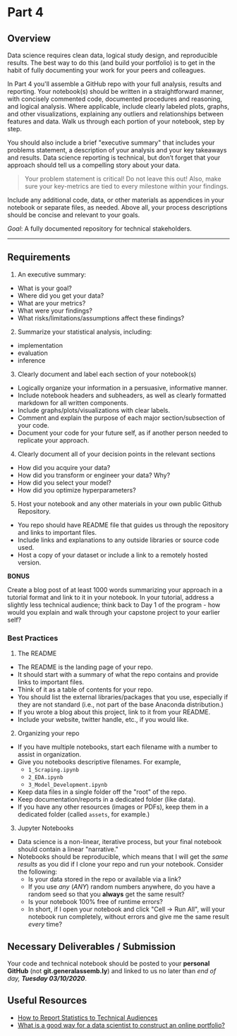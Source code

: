 # Part 4

## Overview

Data science requires clean data, logical study design, and reproducible results. The best way to do this (and build your portfolio) is to get in the habit of fully documenting your work for your peers and colleagues.

In Part 4 you'll assemble a GitHub repo with your full analysis, results and reporting.  Your notebook(s) should be written in a straightforward manner, with concisely commented code, documented procedures and reasoning, and logical analysis. Where applicable, include clearly labeled plots, graphs, and other visualizations, explaining any outliers and relationships between features and data.  Walk us through each portion of your notebook, step by step.

You should also include a brief "executive summary" that includes your problems statement, a description of your analysis and your key takeaways and results.  Data science reporting is technical, but don’t forget that your approach should tell us a compelling story about your data.

> Your problem statement is critical! Do not leave this out! Also, make sure your key-metrics are tied to every milestone within your findings.

Include any additional code, data, or other materials as appendices in your notebook or separate files, as needed. Above all, your process descriptions should be concise and relevant to your goals.

_Goal_: A fully documented repository for technical stakeholders.

---

## Requirements

1. An executive summary:
  - What is your goal?
  - Where did you get your data?
  - What are your metrics?
  - What were your findings?
  - What risks/limitations/assumptions affect these findings?
2. Summarize your statistical analysis, including:
  - implementation
  - evaluation
  - inference
3. Clearly document and label each section of your notebook(s)
  - Logically organize your information in a persuasive, informative manner.
  - Include notebook headers and subheaders, as well as clearly formatted markdown for all written components.
  - Include graphs/plots/visualizations with clear labels.
  - Comment and explain the purpose of each major section/subsection of your code.
  - Document your code for your future self, as if another person needed to replicate your approach.
4. Clearly document all of your decision points in the relevant sections
  - How did you acquire your data?
  - How did you transform or engineer your data?  Why?
  - How did you select your model?
  - How did you optimize hyperparameters?
5. Host your notebook and any other materials in your own public Github Repository.
  - You repo should have README file that guides us through the repository and links to important files.
  - Include links and explanations to any outside libraries or source code used.
  - Host a copy of your dataset or include a link to a remotely hosted version.

**BONUS**

Create a blog post of at least 1000 words summarizing your approach in a tutorial format and link to it in your notebook.  In your tutorial, address a slightly less technical audience; think back to Day 1 of the program - how would you explain and walk through your capstone project to your earlier self?

### Best Practices

1. The README
  - The README is the landing page of your repo.  
  - It should start with a summary of what the repo contains and provide links to important files.
  - Think of it as a table of contents for your repo.
  - You should list the external libraries/packages that you use, especially if they are not standard (i.e., not part of the base Anaconda distribution.)
  - If you wrote a blog about this project, link to it from your README.
  - Include your website, twitter handle, etc., if you would like.
2. Organizing your repo
  - If you have multiple notebooks, start each filename with a number to assist in organization.
  - Give you notebooks descriptive filenames.  For example,
    - `1_Scraping.ipynb`
    - `2_EDA.ipynb`
    - `3_Model_Development.ipynb`
  - Keep data files in a single folder off the "root" of the repo.
  - Keep documentation/reports in a dedicated folder (like data).
  - If you have any other resources (images or PDFs), keep them in a dedicated folder (called `assets`, for example.)
3. Jupyter Notebooks
  - Data science is a non-linear, iterative process, but your final notebook should contain a linear "narrative."
  - Notebooks should be reproducible, which means that I will get the _same results_ as you did if I clone your repo and run your notebook.  Consider the following:
    - Is your data stored in the repo or available via a link?
    - If you use _any_ (_ANY_) random numbers anywhere, do you have a random seed so that you **always** get the same result?
    - Is your notebook 100% free of runtime errors?
    - In short, if I open your notebook and click "Cell -> Run All", will your notebook run completely, without errors and give me the same result _every_ time?

## Necessary Deliverables / Submission

Your code and technical notebook should be posted to your **personal GitHub** (not **git.generalassemb.ly**) and linked to us no later than  _end of day, **Tuesday 03/10/2020**_.

## Useful Resources

- [How to Report Statistics to Technical Audiences](http://abacus.bates.edu/~ganderso/biology/resources/writing/HTWstats.html)
- [What is a good way for a data scientist to construct an online portfolio?](https://www.quora.com/What-is-a-good-way-for-a-data-scientist-to-construct-an-online-portfolio)
